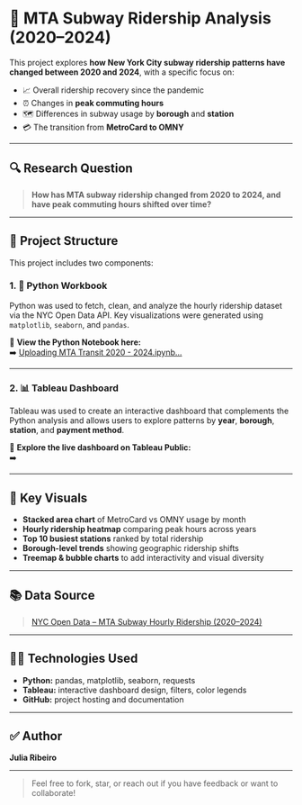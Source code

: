 # 🗽 MTA Subway Ridership Analysis (2020–2024)

This project explores **how New York City subway ridership patterns have changed between 2020 and 2024**, with a specific focus on:

- 📈 Overall ridership recovery since the pandemic
- ⏰ Changes in **peak commuting hours**
- 🗺️ Differences in subway usage by **borough** and **station**
- 💳 The transition from **MetroCard to OMNY**

---

## 🔍 Research Question

> **How has MTA subway ridership changed from 2020 to 2024, and have peak commuting hours shifted over time?**

---

## 📂 Project Structure

This project includes two components:

### 1. 🐍 Python Workbook
Python was used to fetch, clean, and analyze the hourly ridership dataset via the NYC Open Data API. Key visualizations were generated using `matplotlib`, `seaborn`, and `pandas`.

📎 **View the Python Notebook here:**  
➡️ [Uploading MTA Transit 2020 - 2024.ipynb…]()


---

### 2. 📊 Tableau Dashboard
Tableau was used to create an interactive dashboard that complements the Python analysis and allows users to explore patterns by **year**, **borough**, **station**, and **payment method**.

📎 **Explore the live dashboard on Tableau Public:**  
➡️ 

---

## 📌 Key Visuals

- **Stacked area chart** of MetroCard vs OMNY usage by month
- **Hourly ridership heatmap** comparing peak hours across years
- **Top 10 busiest stations** ranked by total ridership
- **Borough-level trends** showing geographic ridership shifts
- **Treemap & bubble charts** to add interactivity and visual diversity

---

## 📚 Data Source

> [NYC Open Data – MTA Subway Hourly Ridership (2020–2024)](https://data.ny.gov/Transportation/MTA-Subway-Hourly-Ridership-Beginning-2020/wujg-7c2s)

---

## 🧑‍💻 Technologies Used

- **Python:** pandas, matplotlib, seaborn, requests
- **Tableau:** interactive dashboard design, filters, color legends
- **GitHub:** project hosting and documentation

---

## ✅ Author

**Julia Ribeiro**  

---

> Feel free to fork, star, or reach out if you have feedback or want to collaborate!

